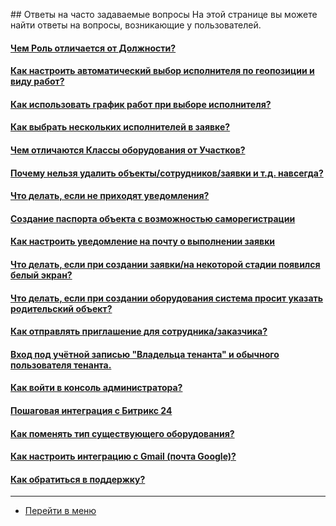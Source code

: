 <script type="text/javascript" >
   (function(m,e,t,r,i,k,a){m[i]=m[i]||function(){(m[i].a=m[i].a||[]).push(arguments)};
   m[i].l=1*new Date();k=e.createElement(t),a=e.getElementsByTagName(t)[0],k.async=1,k.src=r,a.parentNode.insertBefore(k,a)})
   (window, document, "script", "https://mc.yandex.ru/metrika/tag.js", "ym");
   ym('{{ site.yandex_metric }}', "init", {
        id:'{{ site.yandex_metric }}',
        clickmap:true,
        trackLinks:true,
        accurateTrackBounce:true,
        webvisor:true
   });
</script>
<noscript><div><img src="https://mc.yandex.ru/watch/'{{ site.yandex_metric }}'" style="position:absolute; left:-9999px;" alt="" /></div></noscript>
<!-- /Yandex.Metrika counter -->
<link rel="stylesheet" type="text/css" href="/assets/css/styles.css">
## Ответы на часто задаваемые вопросы
На этой странице вы можете найти ответы на вопросы, возникающие у пользователей.
<h4>
<a href="/docs/FAQ/RU/user/RoleVSPosition.html">Чем Роль отличается от Должности?</a></h4>

#### [Как настроить автоматический выбор исполнителя по геопозиции и виду работ?](docs/FAQ/RU/user/RulesOfChoiceGEO.md)
#### [Как использовать график работ при выборе исполнителя?](docs/FAQ/RU/user/Schedule.md)

<h4>
<a href="/docs/FAQ/RU/user/SeveralEngineers.html">Как выбрать нескольких исполнителей в заявке?</a></h4>
<h4>
<h4>
<a href="/docs/FAQ/RU/admin/PlacesVSObjectsClass.html">Чем отличаются Классы оборудования от Участков?</a></h4>
<h4>
<h4>
<a href="/docs/FAQ/RU/user/DeletedObjects.html">Почему нельзя удалить объекты/сотрудников/заявки и т.д. навсегда?</a></h4>
<h4>
<a href="/docs/FAQ/RU/user/HowToNotificationsToMobile.html">Что делать, если не приходят уведомления?</a><span class="new-badge" title="17.10.2019"></span>
</h4>
<h4>
<a href="/docs/FAQ/RU/user/HowToMakePassport.html">Создание паспорта объекта с возможностью саморегистрации</a><span class="new-badge" title="17.10.2019"></span>
</h4>
<h4>
<a href="/docs/FAQ/RU/user/HowToManageNotifications.html">Как настроить уведомление на почту о выполнении заявки</a><span class="new-badge" title="27.10.2019"></span>
</h4>
<h4>
<a href="/docs/FAQ/RU/user/HowToDealWithWhiteScreen.html">Что делать, если при создании заявки/на некоторой стадии появился белый экран?</a><span class="new-badge" title="27.10.2019"></span>
</h4>
<h4>
<a href="/docs/FAQ/RU/user/TheDifferenceBetweenObjectTypes.html">Что делать, если при создании оборудования система просит указать родительский объект?</a><span class="new-badge" title="27.10.2019"></span>
</h4>
<h4>
<a href="/docs/FAQ/RU/user/HowToSendInvitation.html">Как отправлять приглашение для сотрудника/заказчика?</a><span class="new-badge" title="04.11.2019"></span>
</h4>
<h4>
<a href="/docs/FAQ/RU/user/SuperAndUsualUser.html">Вход под учётной записью "Владельца тенанта" и обычного пользователя тенанта.</a><span class="new-badge" title="05.11.2019"></span>
</h4>
<h4>
<a href="/docs/FAQ/RU/admin/HowToEnterTheAdmin.html">Как войти в консоль администратора?</a><span class="new-badge" title="23.09.2019"></span>
</h4>
<h4>
<a href="/docs/FAQ/RU/admin/Integration.html">Пошаговая интеграция с Битрикс 24</a>
</h4>
<h4>
<a href="/docs/FAQ/RU/user/ChangeOfObjectType.html">Как поменять тип существующего оборудования?</a><span class="new-badge" title="06.12.2019"></span>
</h4>
<h4>
<a href="/docs/FAQ/RU/user/HowToManageGmailIntegration.html">Как настроить интеграцию с Gmail (почта Google)?</a>
</h4>
<h4>
<a href="/docs/FAQ/RU/user/HowToContactSupport.html">Как обратиться в поддержку?</a>
</h4>

____
- [Перейти в меню](http://wiki.hubex.ru)